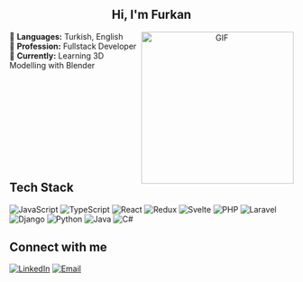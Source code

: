 <div align="center">

## Hi, I'm Furkan

<img align='right' height="270px" alt="GIF" src="https://media.tenor.com/JSo4fdXkFW8AAAAC/haruhi.gif" />

</div>

<div align='left'>
  
💬 **Languages:** Turkish, English
<br>
💼 **Profession:** Fullstack Developer
<br>
🌱 **Currently:** Learning 3D Modelling with Blender
</div>

<br><br><br><br><br><br><br><br><br>

## Tech Stack

![JavaScript](https://img.shields.io/badge/-JavaScript-F7DF1E?style=flat-square&logo=javascript&logoColor=black)
![TypeScript](https://img.shields.io/badge/-TypeScript-3178C6?style=flat-square&logo=typescript&logoColor=white)
![React](https://img.shields.io/badge/-React-61DAFB?style=flat-square&logo=react&logoColor=black)
![Redux](https://img.shields.io/badge/-Redux-764ABC?style=flat-square&logo=redux&logoColor=white)
![Svelte](https://img.shields.io/badge/-Svelte-FF3E00?style=flat-square&logo=svelte&logoColor=white)
![PHP](https://img.shields.io/badge/-PHP-777BB4?style=flat-square&logo=php&logoColor=white)
![Laravel](https://img.shields.io/badge/-Laravel-FF2D20?style=flat-square&logo=laravel&logoColor=white)
![Django](https://img.shields.io/badge/-Django-092E20?style=flat-square&logo=django&logoColor=white)
![Python](https://img.shields.io/badge/-Python-3776AB?style=flat-square&logo=python&logoColor=white)
![Java](https://img.shields.io/badge/-Java-007396?style=flat-square&logo=java&logoColor=white)
![C#](https://img.shields.io/badge/-C%23-239120?style=flat-square&logo=c-sharp&logoColor=white)

## Connect with me

[![LinkedIn](https://img.shields.io/badge/-LinkedIn-0077B5?style=flat-square&logo=LinkedIn&logoColor=white)](https://www.linkedin.com/in/furkansb/)
[![Email](https://img.shields.io/badge/-Email-D14836?style=flat-square&logo=Gmail&logoColor=white)](mailto:furkanselcuk.fs58@gmail.com)

